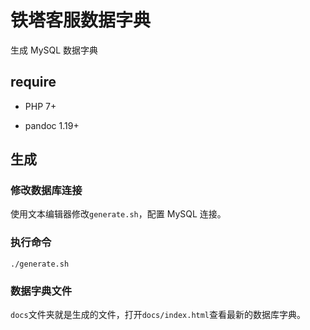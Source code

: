 # 铁塔客服数据字典

生成 MySQL 数据字典

## require

- PHP 7+

- pandoc 1.19+

## 生成

### 修改数据库连接

使用文本编辑器修改`generate.sh`，配置 MySQL 连接。

### 执行命令

```
./generate.sh
```

### 数据字典文件

`docs`文件夹就是生成的文件，打开`docs/index.html`查看最新的数据库字典。
